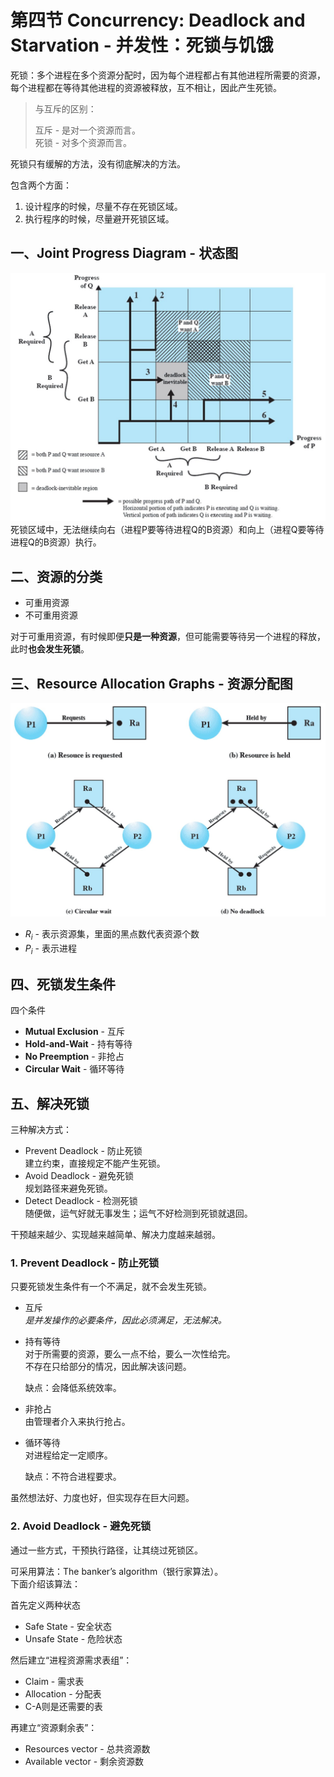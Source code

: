 # 第四节 Concurrency: Deadlock and Starvation - 并发性：死锁与饥饿

死锁：多个进程在多个资源分配时，因为每个进程都占有其他进程所需要的资源，  
每个进程都在等待其他进程的资源被释放，互不相让，因此产生死锁。

> 与互斥的区别：
>
> 互斥 - 是对一个资源而言。  
> 死锁 - 对多个资源而言。

死锁只有缓解的方法，没有彻底解决的方法。

包含两个方面：

1. 设计程序的时候，尽量不存在死锁区域。
2. 执行程序的时候，尽量避开死锁区域。

## 一、Joint Progress Diagram - 状态图

![Example of Deadlock](images/2.4-Pocess_Management-4--04-19_11-36-24.png)  
死锁区域中，无法继续向右（进程P要等待进程Q的B资源）和向上（进程Q要等待进程Q的B资源）执行。

## 二、资源的分类

* 可重用资源
* 不可重用资源

对于可重用资源，有时候即便**只是一种资源**，但可能需要等待另一个进程的释放，  
此时**也会发生死锁**。

## 三、Resource Allocation Graphs - 资源分配图

![Resource Allocation Graphs](images/2.4-Pocess_Management-4--04-19_11-44-45.png)

* $R_i$ - 表示资源集，里面的黑点数代表资源个数
* $P_i$ - 表示进程

## 四、死锁发生条件

四个条件

* **Mutual Exclusion** - 互斥
* **Hold-and-Wait** - 持有等待
* **No Preemption** - 非抢占
* **Circular Wait** - 循环等待

## 五、解决死锁

三种解决方式：

* Prevent Deadlock - 防止死锁  
  建立约束，直接规定不能产生死锁。
* Avoid Deadlock - 避免死锁  
  规划路径来避免死锁。
* Detect Deadlock - 检测死锁  
  随便做，运气好就无事发生；运气不好检测到死锁就退回。

干预越来越少、实现越来越简单、解决力度越来越弱。

### 1. Prevent Deadlock - 防止死锁

只要死锁发生条件有一个不满足，就不会发生死锁。

* 互斥  
  *是并发操作的必要条件，因此必须满足，无法解决。*
* 持有等待  
  对于所需要的资源，要么一点不给，要么一次性给完。  
  不存在只给部分的情况，因此解决该问题。

  缺点：会降低系统效率。
* 非抢占  
  由管理者介入来执行抢占。
* 循环等待  
  对进程给定一定顺序。

  缺点：不符合进程要求。

虽然想法好、力度也好，但实现存在巨大问题。

### 2. Avoid Deadlock - 避免死锁

通过一些方式，干预执行路径，让其绕过死锁区。

可采用算法：The banker’s algorithm​（银行家算法）。  
下面介绍该算法：

首先定义两种状态

* Safe State - 安全状态
* Unsafe State - 危险状态

然后建立“进程资源需求表组”：

* Claim - 需求表
* Allocation - 分配表
* C-A则是还需要的表

再建立“资源剩余表”：

* Resources vector - 总共资源数
* Available vector - 剩余资源数

